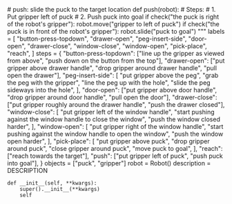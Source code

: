 

<SOLUTION>
# push: slide the puck to the target location
def push(robot):
    # Steps:
    #  1. Put gripper left of puck
    #  2. Push puck into goal
    if check("the puck is right of the robot's gripper"):
        robot.move("gripper to left of puck")
    if check("the puck is in front of the robot's gripper"):
        robot.slide("puck to goal")
</SOLUTION>
"""
    labels = [
        "button-press-topdown",
        "drawer-open",
        "peg-insert-side",
        "door-open",
        "drawer-close",
        "window-close",
        "window-open",
        "pick-place",
        "reach",
    ]
    steps = {
        "button-press-topdown": ["line up the gripper as viewed from above", "push down on the button from the top"],
        "drawer-open": ["put gripper above drawer handle", "drop gripper around drawer handle", "pull open the drawer"],
        "peg-insert-side": [
            "put gripper above the peg",
            "grab the peg with the gripper",
            "line the peg up with the hole",
            "slide the peg sideways into the hole",
        ],
        "door-open": ["put gripper above door handle", "drop gripper around door handle", "pull open the door"],
        "drawer-close": ["put gripper roughly around the drawer handle", "push the drawer closed"],
        "window-close": [
            "put gripper left of the window handle",
            "start pushing against the window handle to close the window",
            "push the window closed harder",
        ],
        "window-open": [
            "put gripper right of the window handle",
            "start pushing against the window handle to open the window",
            "push the window open harder",
        ],
        "pick-place": [
            "put gripper above puck",
            "drop gripper around puck",
            "close gripper around puck",
            "move puck to goal",
        ],
        "reach": ["reach towards the target"],
        "push": ["put gripper left of puck", "push puck into goal"],
    }
    objects = ["puck", "gripper"]
    robot = Robot()
    description = DESCRIPTION

    def __init__(self, **kwargs):
        super().__init__(**kwargs)
        self
